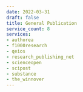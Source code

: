 ```yaml
---
date: 2022-03-31
draft: false
title: General Publication
service_count: 8
services:
- authorea
- f1000research
- qeios
- research_publishing_net
- scienceopen
- scipost
- substance
- the_winnover
---
```



